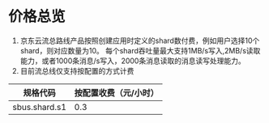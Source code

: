 # 价格总览
1. 京东云流总路线产品按照创建应用时定义的shard数付费，例如用户选择10个shard，则对应数量为10。 每个shard吞吐量最大支持1MB/s写入,2MB/s读取能力，或者1000条消息/s写入，2000条消息读取的消息读写处理能力。
2. 目前流总线仅支持按配置的方式计费

|规格代码|按配置收费（元/小时）|
|---|---|
sbus.shard.s1|0.3|
